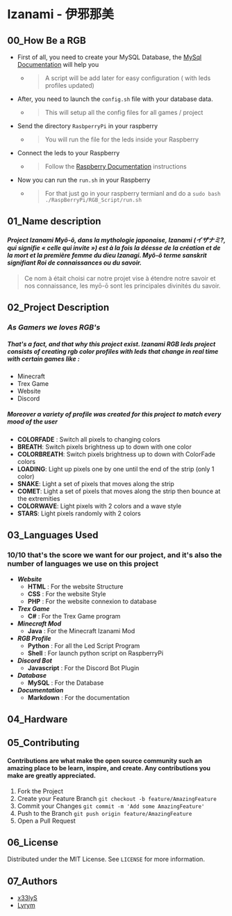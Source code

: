 # Izanami - 伊邪那美

## 00_How Be a RGB 


- First of all, you need to create your MySQL Database, the [MySql Documentation](https://github.com/x33lyS/Izanami/tree/main/Documentation/Database) will help you
  - > A script will be add later for easy configuration ( with leds profiles updated) 
- After, you need to launch the ``config.sh`` file with your database data.
  - > This will setup all the config files for all games / project
- Send the directory ``RasbperryPi`` in your raspberry
  - > You will run the file for the leds inside your Raspberry
- Connect the leds to your Raspberry
  - > Follow the [Raspberry Documentation](https://github.com/x33lyS/Izanami/tree/main/Documentation/Raspberry) instructions
- Now you can run the ``run.sh`` in your Raspberry
  - > For that just go in your raspberry termianl and do a ``sudo bash ./RaspBerryPi/RGB_Script/run.sh``

## 01_Name description

#### _Project Izanami Myô-ô, dans la mythologie japonaise, Izanami (イザナミ?, qui signifie « celle qui invite ») est à la fois la déesse de la création et de la mort et la première femme du dieu Izanagi. Myô-ô terme sanskrit signifiant Roi de connaissances ou du savoir._

> Ce nom à était choisi car notre projet vise à étendre notre savoir et nos connaissance, les myō-ō sont les principales divinités du savoir.

## 02_Project Description

### _As Gamers we loves RGB's_

##### That's a fact, and that why this project exist. **Izanami RGB leds** project consists of creating rgb color profiles with leds that change in real time with certain games like :

- Minecraft
- Trex Game
- Website
- Discord

##### Moreover a variety of profile was created for this project to match every __mood__ of the user

- **COLORFADE** : Switch all pixels to changing colors
- **BREATH**: Switch pixels brightness up to down with one color
- **COLORBREATH**: Switch pixels brightness up to down with ColorFade colors
- **LOADING**: Light up pixels one by one until the end of the strip (only 1 color)
- **SNAKE**: Light a set of pixels that moves along the strip
- **COMET**: Light a set of pixels that moves along the strip then bounce at the extremities
- **COLORWAVE**: Light pixels with 2 colors and a wave style
- **STARS**: Light pixels randomly with 2 colors

## 03_Languages Used

### 10/10 that's the score we want for our project, and it's also the number of languages we use on this project
- ***Website*** 
  - **HTML** : For the website Structure
  - **CSS** : For the website Style
  - **PHP** : For the website connexion to database
- ***Trex Game***
  - **C#** : For the Trex Game program
- ***Minecraft Mod***
  - **Java** : For the Minecraft Izanami Mod
- ***RGB Profile***
  - **Python** : For all the Led Script Program
  - **Shell** : For launch python script on RaspberryPi
- ***Discord Bot***
  - **Javascript** : For the Discord Bot Plugin
- ***Database***
  - **MySQL** : For the Database
- ***Documentation***
  - **Markdown** : For the documentation

## 04_Hardware


## 05_Contributing

#### Contributions are what make the open source community such an amazing place to be learn, inspire, and create. Any contributions you make are greatly appreciated.

1. Fork the Project
2. Create your Feature Branch ``git checkout -b feature/AmazingFeature``
3. Commit your Changes ``git commit -m 'Add some AmazingFeature'``
4. Push to the Branch ``git push origin feature/AmazingFeature``
5. Open a Pull Request

## 06_License

Distributed under the MIT License. See ``LICENSE`` for more information.

## 07_Authors

- [x33lyS](https://github.com/x33lyS)
- [Lyrym](https://github.com/Lyrym)
